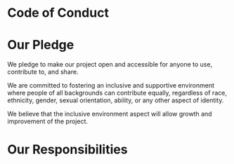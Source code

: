 # Code of Conduct

# Our Pledge
We pledge to make our project open and accessible for anyone to use, contribute to, and share. 

We are committed to fostering an inclusive and supportive environment where people of all backgrounds can contribute equally, regardless of race, ethnicity, gender, sexual orientation, ability, or any other aspect of identity.

We believe that the inclusive environment aspect will allow growth and improvement of the project.

# Our Responsibilities

